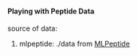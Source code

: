 #### Playing with Peptide Data
source of data:
1. mlpeptide: ./data from [MLPeptide](https://github.com/reymond-group/MLpeptide)